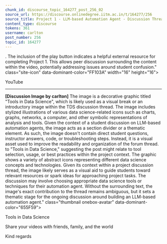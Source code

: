 ```yaml
---
chunk_id: discourse_topic_164277_post_256_02
source_url: https://discourse.onlinedegree.iitm.ac.in/t/164277/256
source_title: Project 1 - LLM-based Automation Agent - Discussion Thread [TDS Jan 2025]
content_type: discourse
tokens: 361
username: carlton
post_number: 256
topic_id: 164277
---
```


. The inclusion of the play button indicates a helpful external resource for completing Project 1. This allows peer discussion surrounding the content within the video, potentially addressing issues around student confusion." class="site-icon" data-dominant-color="FF103A" width="16" height="16">

YouTube

---

**[Discussion Image by carlton]** The image is a decorative graphic titled "Tools in Data Science", which is likely used as a visual break or an introductory image within the TDS discussion thread. The image includes stylized illustrations of various data science-related icons such as charts, graphs, networks, a computer, and other symbolic representations of analysis and tools. Given the context of a student discussion on LLM-based automation agents, the image acts as a section divider or a thematic element. As such, the image doesn't contain direct student questions, instructor answers, code, or troubleshooting steps. Instead, it is a visual asset used to improve the readability and organization of the forum thread. to "Tools in Data Science," suggesting the post might relate to tool selection, usage, or best practices within the project context. The graphic shows a variety of abstract icons representing different data science concepts and technologies. Given its context within a project discussion thread, the image likely serves as a visual aid to guide students toward relevant resources or spark ideas for approaching project tasks. The discussion may involve choosing appropriate data science tools or techniques for their automation agent. Without the surrounding text, the image's exact contribution to the thread remains ambiguous, but it sets a thematic stage for the ongoing discussion around building an LLM-based automation agent." class="thumbnail onebox-avatar" data-dominant-color="655F59">

Tools in Data Science

Share your videos with friends, family, and the world

Kind regards
